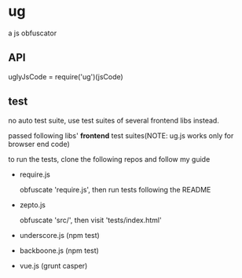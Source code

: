 # ug

a js obfuscator

## API

uglyJsCode = require('ug')(jsCode)

## test

no auto test suite, use test suites of several frontend libs instead.

passed following libs' __frontend__ test suites(NOTE: ug.js works only for browser end code)

to run the tests, clone the following repos and follow my guide

- require.js

    obfuscate 'require.js', then run tests following the README

- zepto.js

    obfuscate 'src/', then visit 'tests/index.html'

- underscore.js (npm test)
    
- backboone.js (npm test)

- vue.js (grunt casper)